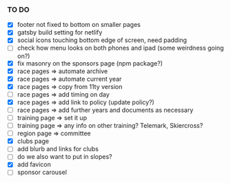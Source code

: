 

### TO DO

- [x] footer not fixed to bottom on smaller pages
- [x] gatsby build setting for netlify
- [x] social icons touching bottom edge of screen, need padding
- [ ] check how menu looks on both phones and ipad (some weirdness going on?)
- [x] fix masonry on the sponsors page (npm package?)
- [x] race pages => automate archive
- [x] race pages => automate current year
- [x] race pages => copy from 11ty version
- [ ] race pages => add timing on day
- [x] race pages => add link to policy (update policy?)
- [ ] race pages => add further years and documents as necessary
- [ ] training page => set it up
- [ ] training page => any info on other training? Telemark, Skiercross?
- [ ] region page => committee
- [x] clubs page
- [ ] add blurb and links for clubs
- [ ] do we also want to put in slopes?
- [x] add favicon
- [ ] sponsor carousel